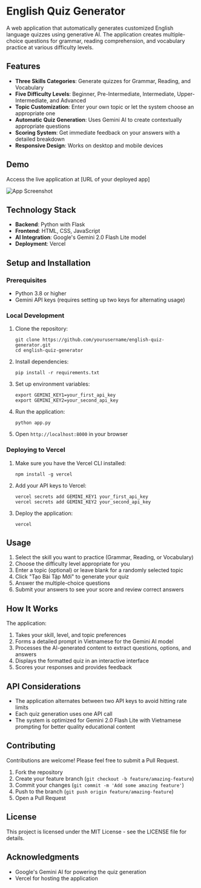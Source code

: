 # English Quiz Generator

A web application that automatically generates customized English language quizzes using generative AI. The application creates multiple-choice questions for grammar, reading comprehension, and vocabulary practice at various difficulty levels.

## Features

- **Three Skills Categories**: Generate quizzes for Grammar, Reading, and Vocabulary
- **Five Difficulty Levels**: Beginner, Pre-Intermediate, Intermediate, Upper-Intermediate, and Advanced
- **Topic Customization**: Enter your own topic or let the system choose an appropriate one
- **Automatic Quiz Generation**: Uses Gemini AI to create contextually appropriate questions
- **Scoring System**: Get immediate feedback on your answers with a detailed breakdown
- **Responsive Design**: Works on desktop and mobile devices

## Demo

Access the live application at [URL of your deployed app]

![App Screenshot](screenshot.png)

## Technology Stack

- **Backend**: Python with Flask
- **Frontend**: HTML, CSS, JavaScript
- **AI Integration**: Google's Gemini 2.0 Flash Lite model
- **Deployment**: Vercel

## Setup and Installation

### Prerequisites

- Python 3.8 or higher
- Gemini API keys (requires setting up two keys for alternating usage)

### Local Development

1. Clone the repository:
   ```
   git clone https://github.com/yourusername/english-quiz-generator.git
   cd english-quiz-generator
   ```

2. Install dependencies:
   ```
   pip install -r requirements.txt
   ```

3. Set up environment variables:
   ```
   export GEMINI_KEY1=your_first_api_key
   export GEMINI_KEY2=your_second_api_key
   ```

4. Run the application:
   ```
   python app.py
   ```

5. Open `http://localhost:8000` in your browser

### Deploying to Vercel

1. Make sure you have the Vercel CLI installed:
   ```
   npm install -g vercel
   ```

2. Add your API keys to Vercel:
   ```
   vercel secrets add GEMINI_KEY1 your_first_api_key
   vercel secrets add GEMINI_KEY2 your_second_api_key
   ```

3. Deploy the application:
   ```
   vercel
   ```

## Usage

1. Select the skill you want to practice (Grammar, Reading, or Vocabulary)
2. Choose the difficulty level appropriate for you
3. Enter a topic (optional) or leave blank for a randomly selected topic
4. Click "Tạo Bài Tập Mới" to generate your quiz
5. Answer the multiple-choice questions
6. Submit your answers to see your score and review correct answers

## How It Works

The application:
1. Takes your skill, level, and topic preferences
2. Forms a detailed prompt in Vietnamese for the Gemini AI model
3. Processes the AI-generated content to extract questions, options, and answers
4. Displays the formatted quiz in an interactive interface
5. Scores your responses and provides feedback

## API Considerations

- The application alternates between two API keys to avoid hitting rate limits
- Each quiz generation uses one API call
- The system is optimized for Gemini 2.0 Flash Lite with Vietnamese prompting for better quality educational content

## Contributing

Contributions are welcome! Please feel free to submit a Pull Request.

1. Fork the repository
2. Create your feature branch (`git checkout -b feature/amazing-feature`)
3. Commit your changes (`git commit -m 'Add some amazing feature'`)
4. Push to the branch (`git push origin feature/amazing-feature`)
5. Open a Pull Request

## License

This project is licensed under the MIT License - see the LICENSE file for details.

## Acknowledgments

- Google's Gemini AI for powering the quiz generation
- Vercel for hosting the application
